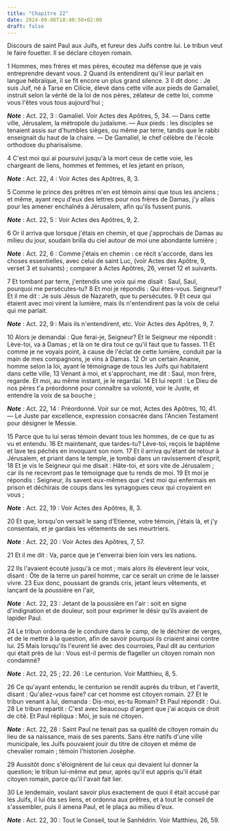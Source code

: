 ```yaml
---
title: "Chapitre 22"
date: 2024-09-06T18:40:50+02:00
draft: false
---
```



Discours de saint Paul aux Juifs, et fureur des Juifs contre lui.
Le tribun veut le faire fouetter.
Il se déclare citoyen romain.


1 Hommes, mes frères et mes pères, écoutez ma défense que je vais entreprendre devant vous. 2 Quand ils entendirent qu'il leur parlait en langue hébraïque, il se fit encore un plus grand silence. 3 Il dit donc : Je suis Juif, né à Tarse en Cilicie, élevé dans cette ville aux pieds de Gamaliel, instruit selon la vérité de la loi de nos pères, zélateur de cette loi, comme vous l'êtes vous tous aujourd'hui ;

***Note*** :  Act. 22, 3 : Gamaliel. Voir Actes des Apôtres, 5, 34. ― Dans cette ville, Jérusalem, la métropole du judaïsme. ― Aux pieds : les disciples se tenaient assis sur d'humbles sièges, ou même par terre, tandis que le rabbi enseignait du haut de la chaire. ― De Gamaliel, le chef célèbre de l'école orthodoxe du pharisaïsme.

4 C'est moi qui ai poursuivi jusqu'à la mort ceux de cette voie, les chargeant de liens, hommes et femmes, et les jetant en prison,

***Note*** :  Act. 22, 4 : Voir Actes des Apôtres, 8, 3.

5 Comme le prince des prêtres m'en est témoin ainsi que tous les anciens ; et même, ayant reçu d'eux des lettres pour nos frères de Damas, j'y allais pour les amener enchaînés à Jérusalem, afin qu'ils fussent punis.

***Note*** :  Act. 22, 5 : Voir Actes des Apôtres, 9, 2.

6 Or il arriva que lorsque j'étais en chemin, et que j'approchais de Damas au milieu du jour, soudain brilla du ciel autour de moi une abondante lumière ;

***Note*** :  Act. 22, 6 : Comme j'étais en chemin : ce récit s'accorde, dans les choses essentielles, avec celui de saint Luc, (voir Actes des Apôtre, 9, verset 3 et suivants) ; comparer à Actes Apôtres, 26, verset 12 et suivants.

7 Et tombant par terre, j'entendis une voix qui me disait : Saul, Saul, pourquoi me persécutes-tu? 8 Et moi je répondis : Qui êtes-vous. Seigneur? Et il me dit : Je suis Jésus de Nazareth, que tu persécutes. 9 Et ceux qui étaient avec moi virent la lumière, mais ils n'entendirent pas la voix de celui qui me parlait.

***Note*** :  Act. 22, 9 : Mais ils n'entendirent, etc. Voir Actes des Apôtres, 9, 7.

10 Alors je demandai : Que ferai-je, Seigneur? Et le Seigneur me répondit : Lève-toi, va à Damas ; et là on te dira tout ce qu'il faut que tu fasses. 11 Et comme je ne voyais point, à cause de l'éclat de cette lumière, conduit par la main de mes compagnons, je vins à Damas. 12 Or un certain Ananie, homme selon la loi, ayant le témoignage de tous les Juifs qui habitaient dans cette ville, 13 Venant à moi, et s'approchant, me dit : Saul, mon frère, regarde. Et moi, au même instant, je le regardai. 14 Et lui reprit : Le Dieu de nos pères t'a préordonné pour connaître sa volonté, voir le Juste, et entendre la voix de sa bouche ;

***Note*** :  Act. 22, 14 : Préordonné. Voir sur ce mot, Actes des Apôtres, 10, 41. ― Le Juste par excellence, expression consacrée dans l'Ancien Testament pour désigner le Messie.

15 Parce que tu lui seras témoin devant tous les hommes, de ce que tu as vu et entendu. 16 Et maintenant, que tardes-tu? Lève-toi, reçois le baptême et lave tes péchés en invoquant son nom. 17 Et il arriva qu'étant de retour à Jérusalem, et priant dans le temple, je tombai dans un ravissement d'esprit, 18 Et je vis le Seigneur qui me disait : Hâte-toi, et sors vite de Jérusalem ; car ils ne recevront pas le témoignage que tu rends de moi. 19 Et moi je répondis : Seigneur, ils savent eux-mêmes que c'est moi qui enfermais en prison et déchirais de coups dans les synagogues ceux qui croyaient en vous ;

***Note*** :  Act. 22, 19 : Voir Actes des Apôtres, 8, 3.

20 Et que, lorsqu'on versait le sang d'Etienne, votre témoin, j'étais là, et j'y consentais, et je gardais les vêtements de ses meurtriers.

***Note*** :  Act. 22, 20 : Voir Actes des Apôtres, 7, 57.

21 Et il me dit : Va, parce que je t'enverrai bien loin vers les nations.


22 Ils l'avaient écouté jusqu'à ce mot ; mais alors ils élevèrent leur voix, disant : Ôte de la terre un pareil homme, car ce serait un crime de le laisser vivre. 23 Eux donc, poussant de grands cris, jetant leurs vêtements, et lançant de la poussière en l'air,

***Note*** :  Act. 22, 23 : Jetant de la poussière en l'air : soit en signe d'indignation et de douleur, soit pour exprimer le désir qu'ils avaient de lapider Paul.

24 Le tribun ordonna de le conduire dans le camp, de le déchirer de verges, et de le mettre à la question, afin de savoir pourquoi ils criaient ainsi contre lui. 25 Mais lorsqu'ils l'eurent lié avec des courroies, Paul dit au centurion qui était près de lui : Vous est-il permis de flageller un citoyen romain non condamné?

***Note*** :  Act. 22, 25 ; 22. 26 : Le centurion. Voir Matthieu, 8, 5.

26 Ce qu'ayant entendu, le centurion se rendit auprès du tribun, et l'avertit, disant : Qu'allez-vous faire? car cet homme est citoyen romain. 27 Et le tribun venant à lui, demanda : Dis-moi, es-tu Romain? Et Paul répondit : Oui. 28 Le tribun repartit : C'est avec beaucoup d'argent que j'ai acquis ce droit de cité. Et Paul répliqua : Moi, je suis né citoyen.

***Note*** :  Act. 22, 28 : Saint Paul ne tenait pas sa qualité de citoyen romain du lieu de sa naissance, mais de ses parents. Sans être natifs d'une ville municipale, les Juifs pouvaient jouir du titre de citoyen et même de chevalier romain ; témoin l'historien Josèphe.

29 Aussitôt donc s'éloignèrent de lui ceux qui devaient lui donner la question; le tribun lui-même eut peur, après qu'il eut appris qu'il était citoyen romain, parce qu'il l'avait fait lier.


30 Le lendemain, voulant savoir plus exactement de quoi il était accusé par les Juifs, il lui ôta ses liens, et ordonna aux prêtres, et à tout le conseil de s'assembler, puis il amena Paul, et le plaça au milieu d'eux.

***Note*** :  Act. 22, 30 : Tout le Conseil, tout le Sanhédrin. Voir Matthieu, 26, 59.


